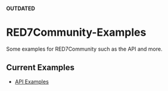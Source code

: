 #### OUTDATED
# RED7Community-Examples
Some examples for RED7Community such as the API and more.

## Current Examples
- [API Examples](https://github.com/RED7Studios/RED7Community-Examples/tree/main/API-Examples)
